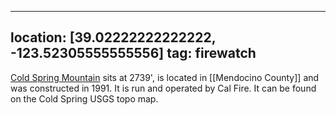 
---
location: [39.02222222222222, -123.52305555555556]
tag: firewatch
---

[Cold Spring Mountain](http://www.peakbagging.com/CALookoutPhotos/ColdSpringMtn.html) sits at 2739', is located in [[Mendocino County]] and was constructed in 1991. It is run and operated by Cal Fire. It can be found on the Cold Spring USGS topo map.
